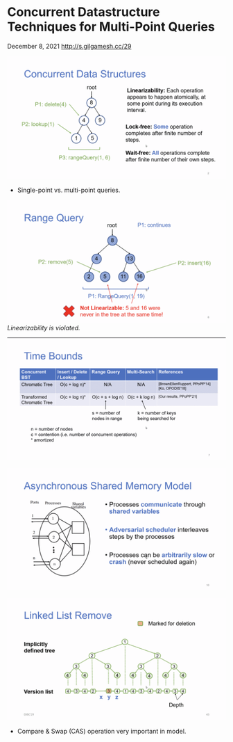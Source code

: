 # Concurrent Datastructure Techniques for Multi-Point Queries

December 8, 2021
<http://s.gilgamesh.cc/29>

![](wei-concurrent-ds-techniques-for-multi-point-queries.md-assets/2021-12-08-21-08-56.png)

* Single-point vs. multi-point queries.

![](wei-concurrent-ds-techniques-for-multi-point-queries.md-assets/2021-12-08-21-11-49.png)
*Linearizability is violated.*

![](wei-concurrent-ds-techniques-for-multi-point-queries.md-assets/2021-12-08-21-12-11.png)

![](wei-concurrent-ds-techniques-for-multi-point-queries.md-assets/2021-12-08-21-14-16.png)

![](wei-concurrent-ds-techniques-for-multi-point-queries.md-assets/2021-12-08-21-45-00.png)

* Compare & Swap (CAS) operation very important in model.

